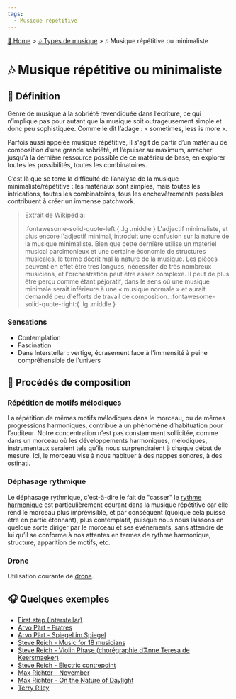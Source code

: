 ```yaml
---
tags:
  - Musique répétitive
---
```


[🏡 Home](../index.md) > [🎶 Types de musique](index.md) > 🎶 Musique répétitive ou minimaliste

# 🎶 Musique répétitive ou minimaliste

## 📖 Définition
Genre de musique à la sobriété revendiquée dans l’écriture, ce qui n’implique pas pour autant que la musique soit
outrageusement simple et donc peu sophistiquée. Comme le dit l’adage : « sometimes, less is more ».

Parfois aussi appelée musique répétitive, il s'agit de partir d’un matériau de composition d’une
grande sobriété, et l’épuiser au maximum, arracher jusqu’à la dernière ressource possible de ce matériau
de base, en explorer toutes les possibilités, toutes les combinatoires.

C’est là que se terre la difficulté de l’analyse de la musique minimaliste/répétitive : les matériaux sont simples, mais toutes les intrications,
toutes les combinatoires, tous les enchevêtrements possibles contribuent à créer un immense patchwork.

> Extrait de Wikipedia:
> 
> :fontawesome-solid-quote-left:{ .lg .middle } L'adjectif minimaliste, et plus encore l'adjectif minimal, introduit une confusion sur la nature de la musique
minimaliste. Bien que cette dernière utilise un matériel musical parcimonieux et une certaine économie de structures
musicales, le terme décrit mal la nature de la musique. Les pièces peuvent en effet être très longues, nécessiter de très
nombreux musiciens, et l'orchestration peut être assez complexe. Il peut de plus être perçu comme étant péjoratif, dans le
sens où une musique minimale serait inférieure à une « musique normale » et aurait demandé peu d'efforts de travail de
composition. :fontawesome-solid-quote-right:{ .lg .middle }

### Sensations

- Contemplation
- Fascination
- Dans Interstellar : vertige, écrasement face à l'immensité à peine compréhensible de l'univers

## 🎼 Procédés de composition

### Répétition de motifs mélodiques
La répétition de mêmes motifs mélodiques dans le
morceau, ou de mêmes progressions harmoniques, contribue à un phénomène d’habituation pour
l’auditeur. Notre concentration n’est pas constamment sollicitée, comme dans un morceau où les
développements harmoniques, mélodiques, instrumentaux seraient tels qu’ils nous surprendraient à
chaque début de mesure. Ici, le morceau vise à nous habituer à des nappes sonores, à des [ostinati](../glossaire.md#ostinati).

### Déphasage rythmique
Le déphasage rythmique, c'est-à-dire le fait de "casser" le [rythme harmonique](../glossaire.md#rythme-harmonique) est particulièrement courant dans la musique répétitive car elle rend le
morceau plus imprévisible, et par conséquent (quoique cela puisse être en partie étonnant), plus
contemplatif, puisque nous nous laissons en quelque sorte diriger par le morceau et ses événements,
sans attendre de lui qu’il se conforme à nos attentes en termes de rythme harmonique, structure,
apparition de motifs, etc.

### Drone
Utilisation courante de [drone](../glossaire.md#drone).

## 🎧 Quelques exemples

- [First step (Interstellar)](https://www.youtube.com/watch?v=kpz8lpoLvrA)
- [Arvo Pärt - Fratres](https://www.youtube.com/watch?v=7vdgZAJVnes)
- [Arvo Pärt - Spiegel im Spiegel](https://www.youtube.com/watch?v=TJ6Mzvh3XCc)
- [Steve Reich - Music for 18 musicians](https://www.youtube.com/watch?v=ZXJWO2FQ16c)
- [Steve Reich - Violin Phase (chorégraphie d’Anne Teresa de Keersmaeker)](https://www.youtube.com/watch?v=U-9u-yYN0BM)
- [Steve Reich - Electric contrepoint](https://www.youtube.com/watch?v=plL2VDAoThU)
- [Max Richter - November](https://www.youtube.com/watch?v=FPKgk5_YmpA)
- [Max Richter - On the Nature of Daylight](https://www.youtube.com/watch?v=rVN1B-tUpgs)
- [Terry Riley ](https://www.youtube.com/watch?v=yNi0bukYRnA)

